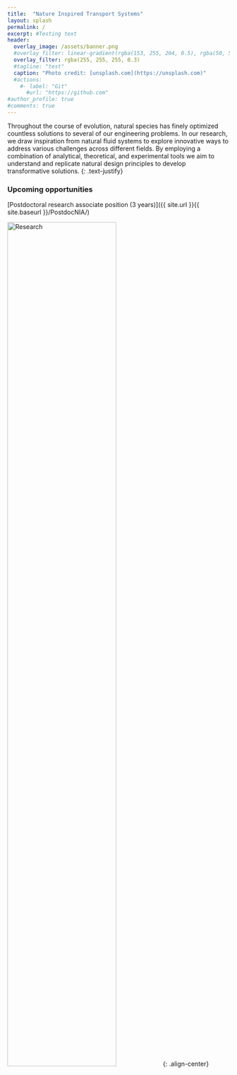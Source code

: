 ```yaml
---
title:  "Nature Inspired Transport Systems"
layout: splash
permalink: /
excerpt: #Testing text
header:
  overlay_image: /assets/banner.png
  #overlay_filter: linear-gradient(rgba(153, 255, 204, 0.5), rgba(50, 50, 255, 0.5))
  overlay_filter: rgba(255, 255, 255, 0.3)
  #tagline: "test"
  caption: "Photo credit: [unsplash.com](https://unsplash.com)"
  #actions:
    #- label: "Git"
      #url: "https://github.com"  
#author_profile: true
#comments: true
---
```

Throughout the course of evolution, natural species has finely optimized countless solutions to several of our engineering problems. In our research, we draw inspiration from natural fluid systems to explore innovative ways to address various challenges across different fields. By employing a combination of analytical, theoretical, and experimental tools we aim to understand and replicate natural design principles to develop transformative solutions. {: .text-justify}

### Upcoming opportunities

[Postdoctoral research associate position (3 years)]({{ site.url }}{{ site.baseurl }}/PostdocNIA/)

<img src="{{ site.url }}{{ site.baseurl }}/assets/researchims/Site_res_summary.png" alt="Research" width="70%">{: .align-center}



<!--
## Nature Inspired Transport Systems

### Research

My research interests are in multiphase fluid dynamics and involves developing tools and techniques for different engineering applications. Several natural and industrial processes rely on multiphase flows, e.g., nutrient transport in biological systems, sediment transport in water bodies, microparticle production, drug delivery and heat exchangers. Their ubiquitous nature at a wide range of system scales, from microchannel flows to industrial scale reactors, have spawned applications across several industries and disciplines such as energy harvesting, forensics and the development of healthcare and diagnostic devices.

Over the course of my research career I have worked on different fundamental and applied problems: from investigating microparticle dynamics in vibrating droplets to developing novel frictionless engines. To achieve these research objectives, I design and develop experimental procedures and formulate supportive analytical and numerical models.
-->
